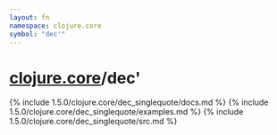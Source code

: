 ```yaml
---
layout: fn
namespace: clojure.core
symbol: "dec'"
---
```


# [clojure.core](../)/dec'

{% include 1.5.0/clojure.core/dec_singlequote/docs.md %}
{% include 1.5.0/clojure.core/dec_singlequote/examples.md %}
{% include 1.5.0/clojure.core/dec_singlequote/src.md %}

